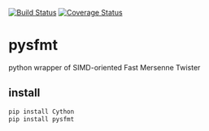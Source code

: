 [![Build Status](https://travis-ci.org/odanado/pysfmt.svg?branch=master)](https://travis-ci.org/odanado/pysfmt) [![Coverage Status](https://coveralls.io/repos/github/odanado/pysfmt/badge.svg?branch=master)](https://coveralls.io/github/odanado/pysfmt?branch=master)
# pysfmt
python wrapper of SIMD-oriented Fast Mersenne Twister

## install
```bash
pip install Cython
pip install pysfmt
```
